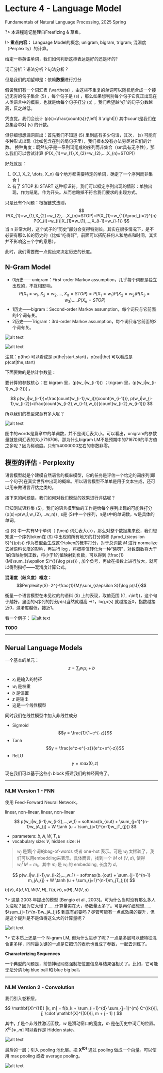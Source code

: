# Lecture 4 - Language Model
Fundamentals of Natural Language Processing, 2025 Spring

?> 本课程笔记整理自Freefizing & 草鱼。

!> **重点内容：** Language Model的概念; unigram, bigram, trigram; 混淆度（Perplexity）的计算。

给定一串英语单词，我们如何判断这串表达是好的还是坏的?

词汇分析？语法分析？句法分析？

但是我们的期望却是：依赖**数据**进行打分

假设我们有一个词汇表 \(\vartheta\) ，由这些不重复的单词可以随机组合成一个接近无穷的句子集合 \(S\) ，每个句子是 \(s\) ，那么如果想判别每个句子它真正出现在人类语言中的概率，也就是给每个句子打分 \(p\) ，我们希望越“好”的句子分数越高，反之越低。

凭直觉，我们会设计 \(p(s)=\frac{count(s)}{\left| S \right|}\) 其中count是我们在总集合中对 \(s\) 的计数。

但仔细想想漏洞百出：首先我们不知道 \(S\) 里到底有多少句话，其次， \(s\) 可能有多种形式出现（比如包含在别的局句子里），我们根本没有办法穷尽对它们的计数。
换种角度：既然句子是一系列词组成的序列而非集合（set具有无序性），那么我们可以尝试计算 \(P(X_{1}=w_{1},X_{2}=w_{2},...,X_{n}=STOP)\)

好处就是：
1. \(X_1, X_2, \dots, X_n\) 每个地方都需要特定的单词，确定了一个序列而非集合！
2. 有了 STOP 和 START 这种标识符，我们可以框定序列出现的情形：单独出现，作为结尾，作为开头。从而忽略掉不符合我们要求的出现方式。
   
只是还有个问题：根据链式法则，
$$
P(X_{1}=w_{1},X_{2}=w_{2},...,X_{n}=STOP)=P(X_{1}=w_{1})\prod_{i=2}^{n}P(X_{i}=w_{i}|X_{1}=w_{1},...,X_{i-1}=w_{i-1})
$$
当 n 非常大时，这个式子的“历史”部分会变得特别长。其实在很多情况下，是不必要有那么长的历史的（比如“吃得好”，前面可以搭配任何人和地点和时间，其实并不影响这三个字的意思）。

此时，我们需要做一点假设来决定历史的长度。

## N-Gram Model

* 0历史——unigram：First-order Markov assumption，几乎每个词都是独立出现的，不互相影响。$$P(X_{1}=w_{1},X_{2}=w_{2},...,X_{n}=STOP) =P(X_{1}=w_{1})P(X_{2}=w_{2})P(X_3=w_{3}).....P(X_{n}=STOP)$$
* 1历史——bigram：Second-order Markov assumption，每个词只与它前面的1个词有关。
* 2历史——Trigram：3rd-order Markov assumption，每个词只与它前面的2个词有关。

![alt text](image-5.png ':size=60%')

![alt text](image-6.png ':size=60%')

注意：p(the) 可以看成是 p(the|start,start)，p(cat|the) 可以看成是 p(cat|the,start)

下面要做的是估计参数量：

要计算的参数核心：在 bigram 里，\(p(w_i|w_{i-1})\) ；trigram 里，\(p(w_i|w_{i-1},w_{i-2})\) 。

$$
p(w_i|w_{i-1})=\frac{count(w_{i-1},w_i)}{count(w_{i-1})}, p(w_i|w_{i-1},w_{i-2})=\frac{count(w_{i-2},w_{i-1},w_i)}{count(w_{i-2},w_{i-1})}
$$

所以我们的模型究竟有多大呢？

![alt text](image-7.png 'size=60%')

图中的words是篇章中的单词数，并不是词汇表大小。可以看出，unigram的参数量就是词汇表的大小716706，那为什么bigram LM不是预期中的716706的平方值之多呢？因为稀疏度。只有1/4000000左右的参数非零。

## 模型的评估 - Perplexity

语言模型就是个建模自然语言的概率模型，它的任务是评估一个给定的词序列(即一个句子)在真实世界中出现的概率。所以语言模型不单单是用于文本生成，还可以用来做语言评估之类的。

接下来的问题是，我们如何对我们模型的效果进行评估呢？

已知测试语料集 \(S\)，我们的语言模型做的工作是给每个序列出现的可能性打分 \(p(s)=p(w_1,w_{2},...w_n)\) , s是 \(S\)中一个序列，n是s中的单词数，w是具体的单词。

设 \(S\) 中一共有M个单词（ \(\neq\) 词汇表大小），那么对整个数据集来说，我们想知道一个序列token在 \(S\) 中出现的所有地方的打分的积 \(\prod_{s\epsilon S}^{}p(s)\) 作为模型会生成这个token的概率打分，对于总词数 $M$ 进行 normalize 去掉语料长度的影响，再进行 $\log$，将概率值转化为一种“惩罚”，对数函数将大于1的值映射到正数，将小于1的值映射到负数，可以得到 \(\frac{1}{M}\sum_{s\epsilon S}^{}{\log p(s)}\) , 加个负号，再放在指数上进行放大，就可以得到指标——混淆度计算公式。

**混淆度（歧义度）概念：** $$Perplexity(S)=2^{-\frac{1}{M}\sum_{s\epsilon S}{\log p(s)}}$$

衡量一个语言模型在未见过的的语料 \(S\) 上的表现，取值范围 \((1, +\inf)\)，这个句子越好，里面的s序列的打分$p(s)$当然就越高 $\to$1，$\log p(s)$ 就越接近0，指数越接近0，混淆度越低，接近1。

看一个例子：
![alt text](image-8.png)

**TODO**

---

## Nerual Language Models
一个基本的单元：
$$
z = \sum_i w_i x_i + b
$$

* $x_i$ 是输入的特征
* $w_i$ 是权重
* $b$ 是偏置
* $z$ 是输出
* 这是一个线性模型

同时我们在线性模型中加入非线性成分

* Sigmoid $$y = \frac{1}{1+e^{-z}}$$
* Tanh $$y = \frac{e^z-e^{-z}}{e^z+e^{-z}}$$
* ReLU $$y = max(0,z)$$

现在我们可以基于这些小 block 搭建我们的神经网络了。

---

### NLM Version 1 - FNN
使用 Feed-Forward Neural Network。

linear, non-linear, linear, non-linear

$$
p(w_i|w_{i-1},w_{i-2},...,w_1) = softmax(b_{out} + \sum_{j=1}^{n-1}w_jA_{j} + W \tanh (u + \sum_{j=1}^{n-1}w_jT_{j}))
$$

* parameters: $b, A, W, T, u$
* vocabulary size: $V$, hidden size: $H$

> $w_j$ 是第j个词的bag-of-words 或者 one-hot 表示。可是 $w_j$ 太稀疏了，我们可以用embedding来表示。具体而言，找到一个 $M$ of $(V, d)$, 使得 $w_i^T M = m_i$，其中 $m_i$ 是 $w_i$ 的 embedding, 长度为 $d$。

$$
p(w_i|w_{i-1},w_{i-2},...,w_1) = softmax(b_{out} + \sum_{j=1}^{n-1} m_jA_{j} + W \tanh (u + \sum_{j=1}^{n-1}m_jT_{j}))
$$

$b(V ), A(d, V), W(V,H), T(d,H), u(H), M(V, d)$

?> 这是 2003 年提出的模型 [Bengio et al., 2003]。可为什么当时没有那么多人关注呢？因为它太慢了……计算量实在大，参数量太多了。可是再仔细想想…… $\sum_{j=1}^{n-1}w_jA_{j}$ 到底有必要吗？尽管可能有一点点效果的提升，但是这个提升是不是值得这么大的计算量呢？

![alt text](image-11.png ':size=60%')

?> 它本质上还是一个 N-gram LM, 但为什么进步了呢？一点是多层可以使特征混合更多样，同时最关键的一点是它把词的表示也当成了参数，一起去训练了。

**Characterizing Sequences**

一个典型的问题是，前馈神经网络强制把位置信息与结果强相关了。比如，它可能无法分清 big blue ball 和 blue big ball。

---

### NLM Version 2 - Convolution
我们引入卷积层。

$$
\mathbf{X}^{(1)} [k, m] = f(b_k + \sum_{i=1}^{d} \sum_{j=1}^{m} C^{(k)}[i, j] \cdot \mathbf{X}^{(0)}[i, m + j - 1] ) 
$$

其中，$f$ 是个非线性激活函数，$w$ 是滑动窗口的宽度，$m$ 是在历史中词汇的位置。$X^{(l)}[∗,m]$ 可以看作是 Hidden state。

![alt text](image-12.png ':size=60%')

最后的一层：引入 pooling 池化层。把 $\mathbf{X^{(D)}}$ 通过 pooling 做成一个向量。可以使用 max pooling 或者 average pooling。

![alt text](image-13.png ':size=60%')



